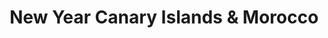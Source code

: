 ---
category: mediterranean
title: New Year Canary Islands & Morocco
class: new-year-canary-islands-and-morocco
cruiseline: Norwegian Cruise Line – Norwegian Spirit
special-info: Free all inclusive drinks, flights & transfers included
price: 999
nights: 10
cruise-url: http://www.planetcruise.co.uk/norwegian-cruise-line-cruises/norwegian-spirit/27-December-2016/105111?referrersiteid=970
---